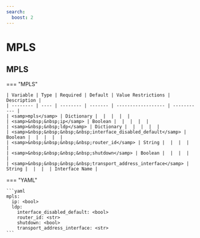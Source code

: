 ```yaml
---
search:
  boost: 2
---
```


# MPLS

## MPLS

=== "MPLS"


    | Variable | Type | Required | Default | Value Restrictions | Description |
    | -------- | ---- | -------- | ------- | ------------------ | ----------- |
    | <samp>mpls</samp> | Dictionary |  |  |  |  |
    | <samp>&nbsp;&nbsp;ip</samp> | Boolean |  |  |  |  |
    | <samp>&nbsp;&nbsp;ldp</samp> | Dictionary |  |  |  |  |
    | <samp>&nbsp;&nbsp;&nbsp;&nbsp;interface_disabled_default</samp> | Boolean |  |  |  |  |
    | <samp>&nbsp;&nbsp;&nbsp;&nbsp;router_id</samp> | String |  |  |  |  |
    | <samp>&nbsp;&nbsp;&nbsp;&nbsp;shutdown</samp> | Boolean |  |  |  |  |
    | <samp>&nbsp;&nbsp;&nbsp;&nbsp;transport_address_interface</samp> | String |  |  |  | Interface Name |

=== "YAML"

    ```yaml
    mpls:
      ip: <bool>
      ldp:
        interface_disabled_default: <bool>
        router_id: <str>
        shutdown: <bool>
        transport_address_interface: <str>
    ```
